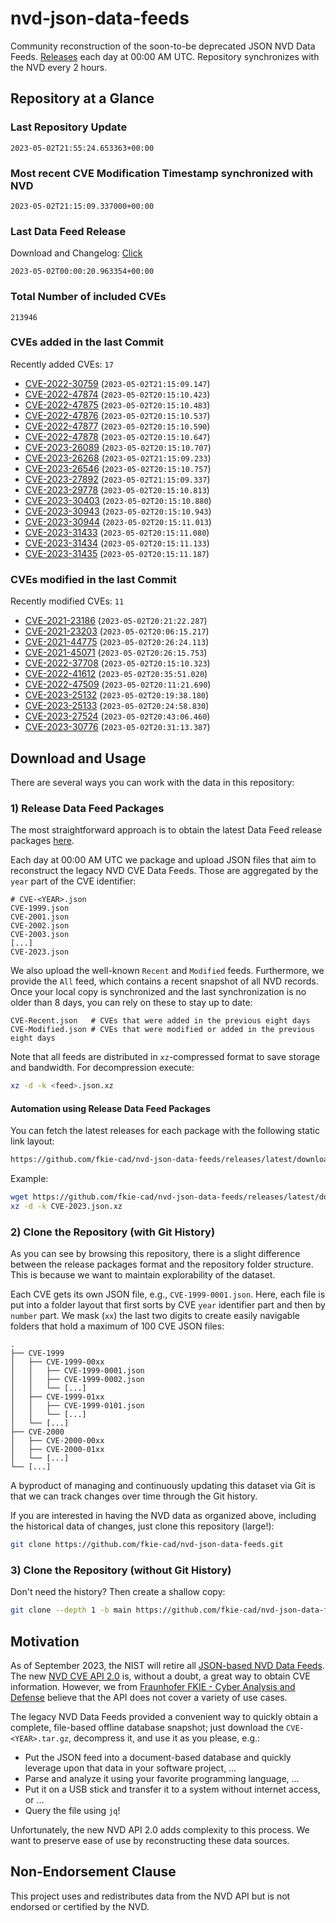 # nvd-json-data-feeds

Community reconstruction of the soon-to-be deprecated JSON NVD Data Feeds. 
[Releases](releases/latest) each day at 00:00 AM UTC.
Repository synchronizes with the NVD every 2 hours.

## Repository at a Glance

### Last Repository Update

```plain
2023-05-02T21:55:24.653363+00:00
```

### Most recent CVE Modification Timestamp synchronized with NVD

```plain
2023-05-02T21:15:09.337000+00:00
```

### Last Data Feed Release

Download and Changelog: [Click](releases/latest)

```plain
2023-05-02T00:00:20.963354+00:00
```

### Total Number of included CVEs

```plain
213946
```

### CVEs added in the last Commit

Recently added CVEs: `17`

* [CVE-2022-30759](CVE-2022/CVE-2022-307xx/CVE-2022-30759.json) (`2023-05-02T21:15:09.147`)
* [CVE-2022-47874](CVE-2022/CVE-2022-478xx/CVE-2022-47874.json) (`2023-05-02T20:15:10.423`)
* [CVE-2022-47875](CVE-2022/CVE-2022-478xx/CVE-2022-47875.json) (`2023-05-02T20:15:10.483`)
* [CVE-2022-47876](CVE-2022/CVE-2022-478xx/CVE-2022-47876.json) (`2023-05-02T20:15:10.537`)
* [CVE-2022-47877](CVE-2022/CVE-2022-478xx/CVE-2022-47877.json) (`2023-05-02T20:15:10.590`)
* [CVE-2022-47878](CVE-2022/CVE-2022-478xx/CVE-2022-47878.json) (`2023-05-02T20:15:10.647`)
* [CVE-2023-26089](CVE-2023/CVE-2023-260xx/CVE-2023-26089.json) (`2023-05-02T20:15:10.707`)
* [CVE-2023-26268](CVE-2023/CVE-2023-262xx/CVE-2023-26268.json) (`2023-05-02T21:15:09.233`)
* [CVE-2023-26546](CVE-2023/CVE-2023-265xx/CVE-2023-26546.json) (`2023-05-02T20:15:10.757`)
* [CVE-2023-27892](CVE-2023/CVE-2023-278xx/CVE-2023-27892.json) (`2023-05-02T21:15:09.337`)
* [CVE-2023-29778](CVE-2023/CVE-2023-297xx/CVE-2023-29778.json) (`2023-05-02T20:15:10.813`)
* [CVE-2023-30403](CVE-2023/CVE-2023-304xx/CVE-2023-30403.json) (`2023-05-02T20:15:10.880`)
* [CVE-2023-30943](CVE-2023/CVE-2023-309xx/CVE-2023-30943.json) (`2023-05-02T20:15:10.943`)
* [CVE-2023-30944](CVE-2023/CVE-2023-309xx/CVE-2023-30944.json) (`2023-05-02T20:15:11.013`)
* [CVE-2023-31433](CVE-2023/CVE-2023-314xx/CVE-2023-31433.json) (`2023-05-02T20:15:11.080`)
* [CVE-2023-31434](CVE-2023/CVE-2023-314xx/CVE-2023-31434.json) (`2023-05-02T20:15:11.133`)
* [CVE-2023-31435](CVE-2023/CVE-2023-314xx/CVE-2023-31435.json) (`2023-05-02T20:15:11.187`)


### CVEs modified in the last Commit

Recently modified CVEs: `11`

* [CVE-2021-23186](CVE-2021/CVE-2021-231xx/CVE-2021-23186.json) (`2023-05-02T20:21:22.287`)
* [CVE-2021-23203](CVE-2021/CVE-2021-232xx/CVE-2021-23203.json) (`2023-05-02T20:06:15.217`)
* [CVE-2021-44775](CVE-2021/CVE-2021-447xx/CVE-2021-44775.json) (`2023-05-02T20:26:24.113`)
* [CVE-2021-45071](CVE-2021/CVE-2021-450xx/CVE-2021-45071.json) (`2023-05-02T20:26:15.753`)
* [CVE-2022-37708](CVE-2022/CVE-2022-377xx/CVE-2022-37708.json) (`2023-05-02T20:15:10.323`)
* [CVE-2022-41612](CVE-2022/CVE-2022-416xx/CVE-2022-41612.json) (`2023-05-02T20:35:51.020`)
* [CVE-2022-47509](CVE-2022/CVE-2022-475xx/CVE-2022-47509.json) (`2023-05-02T20:11:21.690`)
* [CVE-2023-25132](CVE-2023/CVE-2023-251xx/CVE-2023-25132.json) (`2023-05-02T20:19:38.180`)
* [CVE-2023-25133](CVE-2023/CVE-2023-251xx/CVE-2023-25133.json) (`2023-05-02T20:24:58.830`)
* [CVE-2023-27524](CVE-2023/CVE-2023-275xx/CVE-2023-27524.json) (`2023-05-02T20:43:06.460`)
* [CVE-2023-30776](CVE-2023/CVE-2023-307xx/CVE-2023-30776.json) (`2023-05-02T20:31:13.387`)


## Download and Usage

There are several ways you can work with the data in this repository:

### 1) Release Data Feed Packages

The most straightforward approach is to obtain the latest Data Feed release packages [here](releases/latest).

Each day at 00:00 AM UTC we package and upload JSON files that aim to reconstruct the legacy NVD CVE Data Feeds.
Those are aggregated by the `year` part of the CVE identifier:

```
# CVE-<YEAR>.json
CVE-1999.json
CVE-2001.json
CVE-2002.json
CVE-2003.json
[...]
CVE-2023.json
```

We also upload the well-known `Recent` and `Modified` feeds.
Furthermore, we provide the `All` feed, which contains a recent snapshot of all NVD records.
Once your local copy is synchronized and the last synchronization is no older than 8 days, you can rely on these to stay up to date:

```plain
CVE-Recent.json   # CVEs that were added in the previous eight days
CVE-Modified.json # CVEs that were modified or added in the previous eight days
```

Note that all feeds are distributed in `xz`-compressed format to save storage and bandwidth.
For decompression execute:

```sh
xz -d -k <feed>.json.xz
```


#### Automation using Release Data Feed Packages

You can fetch the latest releases for each package with the following static link layout:

```sh
https://github.com/fkie-cad/nvd-json-data-feeds/releases/latest/download/CVE-<YEAR>.json.xz
```

Example:

```sh
wget https://github.com/fkie-cad/nvd-json-data-feeds/releases/latest/download/CVE-2023.json.xz
xz -d -k CVE-2023.json.xz
```

### 2) Clone the Repository (with Git History)

As you can see by browsing this repository, there is a slight difference between the release packages format and the repository folder structure.
This is because we want to maintain explorability of the dataset.

Each CVE gets its own JSON file, e.g., `CVE-1999-0001.json`.
Here, each file is put into a folder layout that first sorts by CVE `year` identifier part and then by `number` part.
We mask (`xx`) the last two digits to create easily navigable folders that hold a maximum of 100 CVE JSON files:

```plain
.
├── CVE-1999
│   ├── CVE-1999-00xx
│   │   ├── CVE-1999-0001.json
│   │   ├── CVE-1999-0002.json
│   │   └── [...]
│   ├── CVE-1999-01xx
│   │   ├── CVE-1999-0101.json
│   │   └── [...]
│   └── [...]
├── CVE-2000
│   ├── CVE-2000-00xx
│   ├── CVE-2000-01xx
│   └── [...]
└── [...]
```

A byproduct of managing and continuously updating this dataset via Git is that we can track changes over time through the Git history.

If you are interested in having the NVD data as organized above, including the historical data of changes, just clone this repository (large!):

```sh
git clone https://github.com/fkie-cad/nvd-json-data-feeds.git
```

### 3) Clone the Repository (without Git History)

Don't need the history? Then create a shallow copy:

```sh
git clone --depth 1 -b main https://github.com/fkie-cad/nvd-json-data-feeds.git
```

## Motivation

As of September 2023, the NIST will retire all [JSON-based NVD Data Feeds](https://nvd.nist.gov/vuln/data-feeds#divRetirementBanner-1).
The new [NVD CVE API 2.0](https://nvd.nist.gov/developers/vulnerabilities) is, without a doubt, a great way to obtain CVE information.
However, we from [Fraunhofer FKIE - Cyber Analysis and Defense](https://www.fkie.fraunhofer.de/en/departments/cad.html) believe that the API does not cover a variety of use cases.

The legacy NVD Data Feeds provided a convenient way to quickly obtain a complete, file-based offline database snapshot; just download the `CVE-<YEAR>.tar.gz`, decompress it, and use it as you please, e.g.:

* Put the JSON feed into a document-based database and quickly leverage upon that data in your software project, ...
* Parse and analyze it using your favorite programming language, ...
* Put it on a USB stick and transfer it to a system without internet access, or ...
* Query the file using `jq`!

Unfortunately, the new NVD API 2.0 adds complexity to this process.
We want to preserve ease of use by reconstructing these data sources.

## Non-Endorsement Clause

This project uses and redistributes data from the NVD API but is not endorsed or certified by the NVD.